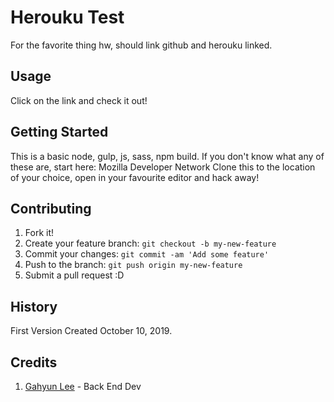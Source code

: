 # Herouku Test 
For the favorite thing hw, should link github and herouku linked.

## Usage

Click on the link and check it out!


## Getting Started
This is a basic node, gulp, js, sass, npm build. If you don't know what any of these are, start here: Mozilla Developer Network
Clone this to the location of your choice, open in your favourite editor and hack away!


## Contributing

1. Fork it!
2. Create your feature branch: `git checkout -b my-new-feature`
3. Commit your changes: `git commit -am 'Add some feature'`
4. Push to the branch: `git push origin my-new-feature`
5. Submit a pull request :D



## History

First Version Created October 10, 2019.

## Credits

1. [Gahyun Lee](g_lee89360@fanshaweonline.ca) - Back End Dev 




